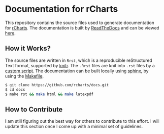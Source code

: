 Documentation for rCharts
=========================

This repository contains the source files used to generate documentation for [rCharts](http://rcharts.io). The documentation is built by [ReadTheDocs](http://readthedocs.org) and can be viewed [here](http://rcharts.readthedocs.org).

How it Works?
-------------

The source files are written in `Rrst`, which is a reproducible reStructured Text format, supported by [knitr](http://yihui.name/knitr). The `.Rrst` files are knit into `.rst` files by a [custom script](knit). The documentation can be built locally using [sphinx](http://sphinx-doc.org/), by using the [Makefile](Makefile).

```bash
$ git clone https://github.com/rcharts/docs.git
$ cd docs
$ make rst && make html && make latexpdf
```

How to Contribute
-----------------

I am still figuring out the best way for others to contribute to this effort. I will update this section once I come up with a minimal set of guidelines.



